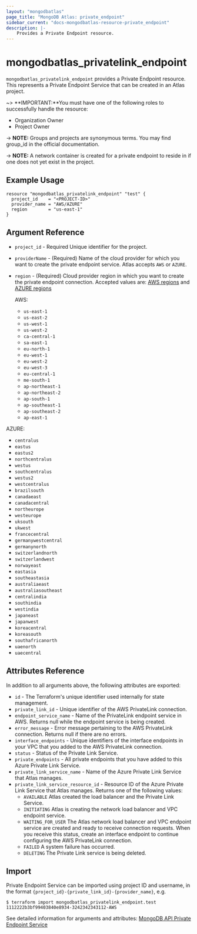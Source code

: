```yaml
---
layout: "mongodbatlas"
page_title: "MongoDB Atlas: private_endpoint"
sidebar_current: "docs-mongodbatlas-resource-private_endpoint"
description: |-
    Provides a Private Endpoint resource.
---
```


# mongodbatlas_privatelink_endpoint

`mongodbatlas_privatelink_endpoint` provides a Private Endpoint resource. This represents a Private Endpoint Service that can be created in an Atlas project.

~> **IMPORTANT:**You must have one of the following roles to successfully handle the resource:
  * Organization Owner
  * Project Owner

-> **NOTE:** Groups and projects are synonymous terms. You may find group_id in the official documentation.

-> **NOTE:** A network container is created for a private endpoint to reside in if one does not yet exist in the project.  


## Example Usage

```hcl
resource "mongodbatlas_privatelink_endpoint" "test" {
  project_id    = "<PROJECT-ID>"
  provider_name = "AWS/AZURE"
  region        = "us-east-1"
}
```

## Argument Reference

* `project_id` - Required 	Unique identifier for the project.
* `providerName` - (Required) Name of the cloud provider for which you want to create the private endpoint service. Atlas accepts `AWS` or `AZURE`.
* `region` - (Required) Cloud provider region in which you want to create the private endpoint connection.
Accepted values are: [AWS regions](https://docs.atlas.mongodb.com/reference/amazon-aws/#amazon-aws) and [AZURE regions](https://docs.atlas.mongodb.com/reference/microsoft-azure/#microsoft-azure)
  
  AWS:
  * `us-east-1`
  * `us-east-2`
  * `us-west-1`
  * `us-west-2`
  * `ca-central-1`
  * `sa-east-1`
  * `eu-north-1`
  * `eu-west-1`
  * `eu-west-2`
  * `eu-west-3`
  * `eu-central-1`
  * `me-south-1`
  * `ap-northeast-1`
  * `ap-northeast-2`
  * `ap-south-1`
  * `ap-southeast-1`
  * `ap-southeast-2`
  * `ap-east-1`

AZURE:
  * `centralus`
  * `eastus`
  * `eastus2`
  * `northcentralus`
  * `westus`
  * `southcentralus`
  * `westus2`
  * `westcentralus`
  * `brazilsouth`
  * `canadaeast`
  * `canadacentral`
  * `northeurope`
  * `westeurope`
  * `uksouth`
  * `ukwest`
  * `francecentral`
  * `germanywestcentral`
  * `germanynorth`
  * `switzerlandnorth`
  * `switzerlandwest`
  * `norwayeast`
  * `eastasia`
  * `southeastasia`
  * `australiaeast`
  * `australiasoutheast`
  * `centralindia`
  * `southindia`
  * `westindia`
  * `japaneast`
  * `japanwest`
  * `koreacentral`
  * `koreasouth`
  * `southafricanorth`
  * `uaenorth`
  * `uaecentral`


## Attributes Reference

In addition to all arguments above, the following attributes are exported:

* `id` - The Terraform's unique identifier used internally for state management.
* `private_link_id` - Unique identifier of the AWS PrivateLink connection.
* `endpoint_service_name` - Name of the PrivateLink endpoint service in AWS. Returns null while the endpoint service is being created.
* `error_message` - Error message pertaining to the AWS PrivateLink connection. Returns null if there are no errors.
* `interface_endpoints` - Unique identifiers of the interface endpoints in your VPC that you added to the AWS PrivateLink connection.
* `status` - Status of the Private Link Service.
* `private_endpoints` - All private endpoints that you have added to this Azure Private Link Service.
* `private_link_service_name` - Name of the Azure Private Link Service that Atlas manages.
* `private_link_service_resource_id` - Resource ID of the Azure Private Link Service that Atlas manages.
  Returns one of the following values:
  * `AVAILABLE` 	Atlas created the load balancer and the Private Link Service.
  * `INITIATING` 	Atlas is creating the network load balancer and VPC endpoint service.
  * `WAITING_FOR_USER` The Atlas network load balancer and VPC endpoint service are created and ready to receive connection requests. When you receive this status, create an interface endpoint to continue configuring the AWS PrivateLink connection.
  * `FAILED` 	A system failure has occurred.
  * `DELETING` 	The Private Link service is being deleted.

## Import
Private Endpoint Service can be imported using project ID and username, in the format `{project_id}-{private_link_id}-{provider_name}`, e.g.

```
$ terraform import mongodbatlas_privatelink_endpoint.test 1112222b3bf99403840e8934-3242342343112-AWS
```

See detailed information for arguments and attributes: [MongoDB API Private Endpoint Service](https://docs.atlas.mongodb.com/reference/api/private-endpoints-service-create-one//)